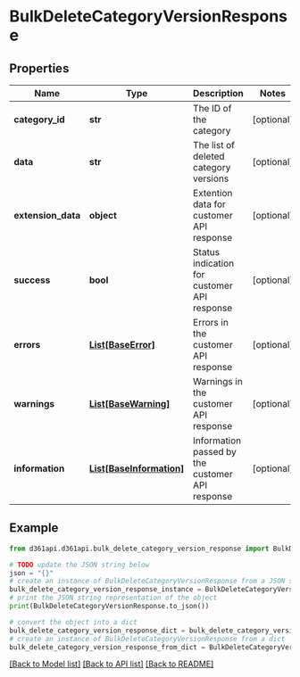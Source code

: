 # BulkDeleteCategoryVersionResponse


## Properties

Name | Type | Description | Notes
------------ | ------------- | ------------- | -------------
**category_id** | **str** | The ID of the category | [optional] 
**data** | **str** | The list of deleted category versions | [optional] 
**extension_data** | **object** | Extention data for customer API response | [optional] 
**success** | **bool** | Status indication for customer API response | [optional] 
**errors** | [**List[BaseError]**](BaseError.md) | Errors in the customer API response | [optional] 
**warnings** | [**List[BaseWarning]**](BaseWarning.md) | Warnings in the customer API response | [optional] 
**information** | [**List[BaseInformation]**](BaseInformation.md) | Information passed by the customer API response | [optional] 

## Example

```python
from d361api.d361api.bulk_delete_category_version_response import BulkDeleteCategoryVersionResponse

# TODO update the JSON string below
json = "{}"
# create an instance of BulkDeleteCategoryVersionResponse from a JSON string
bulk_delete_category_version_response_instance = BulkDeleteCategoryVersionResponse.from_json(json)
# print the JSON string representation of the object
print(BulkDeleteCategoryVersionResponse.to_json())

# convert the object into a dict
bulk_delete_category_version_response_dict = bulk_delete_category_version_response_instance.to_dict()
# create an instance of BulkDeleteCategoryVersionResponse from a dict
bulk_delete_category_version_response_from_dict = BulkDeleteCategoryVersionResponse.from_dict(bulk_delete_category_version_response_dict)
```
[[Back to Model list]](../README.md#documentation-for-models) [[Back to API list]](../README.md#documentation-for-api-endpoints) [[Back to README]](../README.md)



